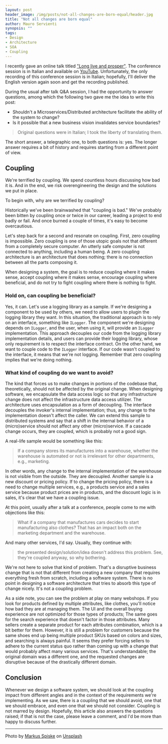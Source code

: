```yaml
---
layout: post
header_image: /img/posts/not-all-changes-are-born-equal/header.jpg
title: "Not all changes are born equal"
author: Mauro Servienti
synopsis: ""
tags:
- Design
- Architecture
- SOA
- Coupling
---
```


I recently gave an online talk titled ["Long live and prosper"](https://milestone.topics.it/talks/long-live-and-prosper.html). The conference session is in Italian and available on [YouTube](https://www.youtube.com/watch?v=YOJ0rQ2gn44). Unfortunately, the only recording of this conference session is in Italian; hopefully, I'll deliver the English version again soon and get the recording published.

During the usual after talk Q&A session, I had the opportunity to answer questions, among which the following two gave me the idea to write this post:

- Shouldn't a Microservices/Distributed architecture facilitate the ability of the system to change?
- Is it possible that a new business vision invalidates service boundaries?

> Original questions were in Italian; I took the liberty of translating them.

The short answer, a telegraphic one, to both questions is: yes. The longer answer requires a bit of history and requires starting from a different point of view.

## Coupling

We're terrified by coupling. We spend countless hours discussing how bad it is. And in the end, we risk overengineering the design and the solutions we put in place.

To begin with, why are we terrified by coupling?

Historically we've been brainwashed that "coupling is bad." We've probably been bitten by coupling once or twice in our career, leading a project to end badly or fail. And once burned a couple of times, it's easy to become overcautious.

Let's step back for a second and resonate on coupling. First, zero coupling is impossible. Zero coupling is one of those utopic goals not that different from a completely secure computer. An utterly safe computer is not connected to anything, including a human being. A zero coupling architecture is an architecture that does nothing; there is no connection between all the parts composing it.

When designing a system, the goal is to reduce coupling where it makes sense, accept coupling where it makes sense, encourage coupling where beneficial, and do not try to fight coupling where there is nothing to fight.

### Hold on, can coupling be beneficial?

Yes, it can. Let's use a logging library as a sample. If we're designing a component to be used by others, we need to allow users to plugin the logging library they want. In this situation, the traditional approach is to rely on an interface, something like `ILogger`. The component we're designing depends on `ILogger`, and the user, when using it, will provide an `ILogger` implementation. This approach decouples our code from the logging library implementation details, and users can provide their logging library, whose only requirement is to respect the interface contract.
On the other hand, we want to couple code to the `ILogger` interface. If our code wasn't coupled to the interface, it means that we're not logging. Remember that zero coupling implies that we're doing nothing.

### What kind of coupling do we want to avoid?

The kind that forces us to make changes in portions of the codebase that, theoretically, should not be affected by the original change. When designing software, we encapsulate the data access logic so that any infrastructure change does not affect the infrastructure data access utilizer. The architecture uses encapsulation as a form of decoupling. The interface decouples the invoker's internal implementation; thus, any change to the implementation doesn't affect the caller. We can extend this sample to distributed systems and say that a shift in the internal behavior of a (micro)service should not affect any other (micro)service. If a cascade change occurs, they are coupled, which is probably not a good sign.

A real-life sample would be something like this:

> If a company stores its manufactures into a warehouse, whether the warehouse is automated or not is irrelevant for other departments, e.g., marketing.

In other words, any change to the internal implementation of the warehouse is not visible from the outside. They are decoupled.
Another sample is a new discount or pricing policy. If to change the pricing policy, there is a need to change multiple services, e.g., a products service and a sales service because product prices are in products, and the discount logic is in sales, it's clear that we have a coupling issue.

At this point, usually after a talk at a conference, people come to me with objections like this:

> What if a company that manufactures cars decides to start manufacturing also clothes? That has an impact both on the marketing department and the warehouse.

And many other services, I'd say. Usually, they continue with:

> the presented design/solution/idea doesn't address this problem. See, they're coupled anyway, so why bothering.

We're not here to solve that kind of problem. That's a disruptive business change that is not that different from creating a new company that requires everything fresh from scratch, including a software system. There is no point in designing a software architecture that tries to absorb this type of change nicely. It's not a coupling problem.

As a side note, you can see the problem at play on many webshops. If you look for products defined by multiple attributes, like clothes, you'll notice how bad they are at managing them. The UI and the overall buying experience are not optimized for those types of products; The same goes for the search experience that doesn't factor in those attributes. Many sellers create a separate product for each attributes combination, which is a bit better for them. However, it is still a problem for customers because the same shoes end up being multiple product SKUs based on colors and sizes, and searching is always painful. It seems they prefer forcing sellers to adhere to the current status quo rather than coming up with a change that would probably affect many various services. That's understandable; the original domain was a different one, and the requested changes are disruptive because of the drastically different domain.

## Conclusion

Whenever we design a software system, we should look at the coupling impact from different angles and in the context of the requirements we're implementing. As we saw, there is a coupling that we should avoid, one that we should embrace, and even one that we should not consider. Coupling is not marred by design. Hopefully, this article also answers the questions raised; if that is not the case, please leave a comment, and I'd be more than happy to discuss further.

---

<span>Photo by <a href="https://unsplash.com/@markusspiske?utm_source=unsplash&amp;utm_medium=referral&amp;utm_content=creditCopyText">Markus Spiske</a> on <a href="https://unsplash.com/s/photos/different?utm_source=unsplash&amp;utm_medium=referral&amp;utm_content=creditCopyText">Unsplash</a></span>
